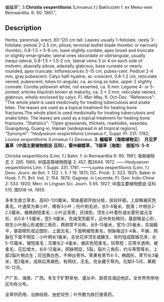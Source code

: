 蝙蝠草",
3.**Christia vespertilionis** (Linnaeus f.) Bakhuizen f. ex Meeu-wen Reinwardtia. 6: 90. 1961.",

## Description
Herbs, perennial, erect, 60-120 cm tall. Leaves usually 1-foliolate, rarely 3-foliolate; petiole 2-2.5 cm, pilose; terminal leaflet blade rhombic or narrowly rhombic, 0.8-1.5 × 5-9 cm, base slightly cordate, apex broad and truncate or slightly emar-ginate; lateral ones obcordate or obtriangular, usually inequi-lateral, 0.8-1.5 × 1.5-2 cm, lateral veins 3 or 4 on each side of midvein, abaxially pilose, adaxially glabrous, base cuneate or nearly rounded, apex truncate. Inflorescences 5-15 cm, pubes-cent. Pedicel 2-4 mm, gray pubescent. Calyx half-hyaline, ac-crescent, 0.8-1.2 cm, reticulate veined, pubescent; lobes tri-angular, ca. as long as tube, upper 2 slightly connate. Corolla yellowish white, not exserted, ca. 6 mm. Legume 4- or 5-jointed; articles blackish brown at maturity, ca. 3 × 2 mm, reticulate veined, glabrous, wholly enclosed by calyx. Fl. Mar-May, fl. Oct-Dec.
  "Reference": "The whole plant is used medicinally for treating tuberculosis and snake bites. The leaves are used as a topical treatment for healing bone fractures.The whole plant is used medicinally for treating tuberculosis and snake bites. The leaves are used as a topical treatment for healing bone fractures.
  "Statistics": "Open grasslands, thickets, roadsides, seasides. Guangdong, Guang-xi, Hainan [widespread in all tropical regions].
  "Synonym": "*Hedysarum vespertilionis* Linnaeus f., Suppl. Pl. 331. 1782; *Lourea vespertilionis* (Linnaeus f.) Desvaux.
**3. 蝙蝠草（海南植物志）　月见罗藟草（中国主要植物图说·豆科），雷州蝴蝶草，飞锡草（海南）　图版15: 5-9**

Christia vespertilionis (Linn. f.) Bahn. f. in Reinwardtia 6: 90. 1961; 海南植物志 2: 285. 1965; 中国高等植物图鉴 2: 457. 图2644. 1972. ——Hedysarum vespertilionis Linn. f Suppl. 331. 1781. ——Lourea vespertilionis (Linn. f.) Desv. Journ. de Bot. 1: 122. t. 5. f 18. 1813; DC. Prodr. 2: 323. 1825; Baker in Hook. f. Fl. Brit. Ind. 2: 154. 1879; Gagnep. in Lecomte, Fl. Gen. Indo-Chine 2: 533. 1920; Merr. in Lingnan Sci. Journ. 5:95. 1927; 中国主要植物图说·豆科 515. 图508-IA. 1955.

多年生直立草本，高60-120厘米。常由基部开始分枝，技较纤细，上部略被灰色柔毛。叶通常为单小叶，稀有3小叶；托叶刺毛状，长5-6毫米，脱落；叶柄长2-2.5厘米，被稀疏短柔毛；小叶近革质，灰绿色，顶生小叶菱形或长菱形或元宝形，长0.8-1.5厘米，宽5-9厘米，先端宽而截平，近中央处稍凹，基部略呈心形，侧生小叶倒心形或倒三角形，两侧常不对称，长8-15毫米，宽15-20毫米，先端截平，基部楔形或近圆形，上面无毛，下面稍被短柔毛，侧脉每边3-4条，平展，网脉在下面不明显；小叶柄长1毫米。总状花序顶生或腋生，有时组成圆锥花序，长5-15厘米，被短柔毛；花梗长2-4毫米，被灰色短柔毛，较萼短；花萼半透明，被柔毛，花后增大，长8-12毫米，网脉明显，5裂，裂片三角形，约与萼筒等长，上部2裂片稍合生；花冠黄白色，不伸出萼外。荚果有荚节4-5，椭圆形，荚节长3毫米，宽2毫米，成熟后黑褐色，有网纹，无毛，完全藏于萼内。花期3-5月，果期10-12月。

产广东、海南、广西。多生于旷野草地、灌丛中、路旁及海边地区。全世界热带地区均有分布。

全草供药用，治肺结核、虫蛇咬伤；叶外敷为跌打接骨药。
